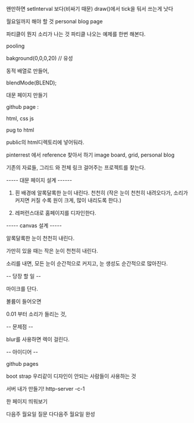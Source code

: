 왠만하면 setInterval 보다(비싸기 때문) draw()에서 tick을 둬서 쓰는게 낫다

월요일까지 해야 할 것
personal blog page




파티클이 뭔지
소리가 나는 것
파티클 나오는 예제를 한번 해본다.


pooling

bakground(0,0,0,20) // 유성

동적 배열로 만들어,

blendMode(BLEND);


대문 페이지 만들기



github page :

html, css js

pug to html

public의 html디렉토리에 넣어둬라.


pinterrest 에서 reference 찾아서 하기
image board, grid, personal blog









기존의 자료들, 그리드 와 전체 링크 걸어주는 프로젝트를 찾는다.




----- 대문 페이지 설계 ------

1. 흰 배경에 알록달록한 눈이 내린다. 천천히
(작은 눈이 천천히 내려오다가, 소리가 커지면 커질 수록 원이 크게, 많이 내리도록 한다.)

2. 레퍼런스대로 홈페이지를 디자인한다.



----- canvas 설계 -----

알록달록한 눈이 천천히 내린다.

가만히 있을 때는 작은 눈이 천천히 내린다.


소리를 내면, 모든 눈이 순간적으로 커지고, 눈 생성도 순간적으로 많아진다.

-- 당장 할 일 --

마이크를 단다.

볼륨이 들어오면

0.01 부터 소리가 들리는 것,



-- 문제점 --

blur를 사용하면 렉이 걸린다.





-- 아이디어 --
















github pages

boot strap 우리같이 디자인이 안되는 사람들이 사용하는 것


서버 내가 만들기! http-server -c-1


한 페이지 띄워보기

다음주 월요일 질문
다다음주 월요일 완성



